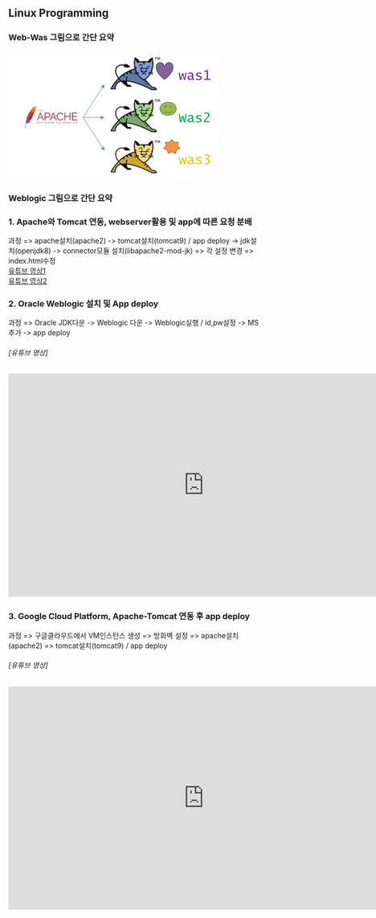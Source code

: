 ## Linux Programming

### Web-Was 그림으로 간단 요약
<img src="web-was.png"/>

### Weblogic 그림으로 간단 요약

### 1. Apache와 Tomcat 연동, webserver활용 및 app에 따른 요청 분배

과정
=> apache설치(apache2) -> tomcat설치(tomcat9) / app deploy -> jdk설치(openjdk8) -> connector모듈 설치(libapache2-mod-jk) => 각 설정 변경 => index.html수정
<br>
[유튜브 영상1](https://youtu.be/xTqzfpVnyG8)<br>
[유튜브 영상2](https://youtu.be/MkbQL5UpW3w)


### 2. Oracle Weblogic 설치 및 App deploy

과정
=> Oracle JDK다운 -> Weblogic 다운 -> Weblogic실행 / id,pw설정 -> MS추가 -> app deploy
<br>
###### [유튜브 영상]
<iframe width="777" height="444" src="https://www.youtube.com/embed/m8omCq8TjPY" title="YouTube video player" frameborder="0" allow="accelerometer; autoplay; clipboard-write; encrypted-media; gyroscope; picture-in-picture" allowfullscreen></iframe>



### 3. Google Cloud Platform, Apache-Tomcat 연동 후 app deploy

과정
=> 구글클라우드에서 VM인스턴스 생성 => 방화벽 설정 => apache설치(apache2) => tomcat설치(tomcat9) / app deploy
<br>
###### [유튜브 영상]
<iframe width="777" height="444" src="https://www.youtube.com/embed/sBePRT3Kh6I" title="YouTube video player" frameborder="0" allow="accelerometer; autoplay; clipboard-write; encrypted-media; gyroscope; picture-in-picture" allowfullscreen></iframe>

